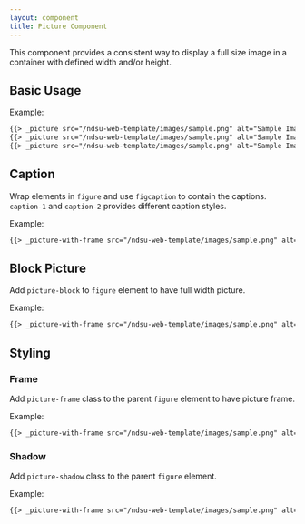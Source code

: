 ```yaml
---
layout: component
title: Picture Component
---
```


This component provides a consistent way to display a full size image in a container with defined width and/or height.

## Basic Usage

Example:
```html
{{> _picture src="/ndsu-web-template/images/sample.png" alt="Sample Image" width=350 height=300}}
{{> _picture src="/ndsu-web-template/images/sample.png" alt="Sample Image" width=200 height=300}}
{{> _picture src="/ndsu-web-template/images/sample.png" alt="Sample Image" width=500 height=300}}
```

## Caption

Wrap elements in `figure` and use `figcaption` to contain the captions. `caption-1` and `caption-2` provides different caption styles.

Example:
```html
{{> _picture-with-frame src="/ndsu-web-template/images/sample.png" alt="Sample Image" width=350 height=300 primaryCaption="North Dakota State University" secondaryCaption="Photo Caption - Lorem ipsum dolor sit amet, consectetur adipiscing elit."}}
```

## Block Picture

Add `picture-block` to `figure` element to have full width picture.

Example:
```html
{{> _picture-with-frame src="/ndsu-web-template/images/sample.png" alt="Sample Image" height=300 blockPicture=true primaryCaption="North Dakota State University" secondaryCaption="Photo Caption - Lorem ipsum dolor sit amet, consectetur adipiscing elit."}}
```

## Styling

### Frame

Add `picture-frame` class to the parent `figure` element to have picture frame.

Example:
```html
{{> _picture-with-frame src="/ndsu-web-template/images/sample.png" alt="Sample Image" width=350 height=300 style="frame" primaryCaption="North Dakota State University" secondaryCaption="Photo Caption - Lorem ipsum dolor sit amet, consectetur adipiscing elit."}}
```

### Shadow

Add `picture-shadow` class to the parent `figure` element.

Example:
```html
{{> _picture-with-frame src="/ndsu-web-template/images/sample.png" alt="Sample Image" width=500 height=300 style="shadow" primaryCaption="North Dakota State University" secondaryCaption="Photo Caption - Lorem ipsum dolor sit amet, consectetur adipiscing elit."}}
```
